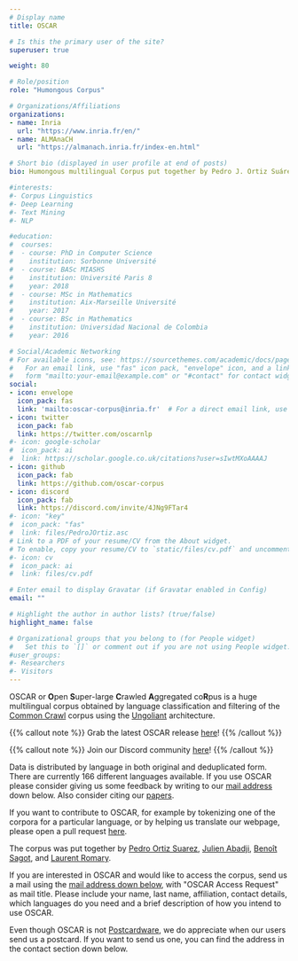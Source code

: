 ```yaml
---
# Display name
title: OSCAR

# Is this the primary user of the site?
superuser: true

weight: 80

# Role/position
role: "Humongous Corpus"

# Organizations/Affiliations
organizations: 
- name: Inria
  url: "https://www.inria.fr/en/"
- name: ALMAnaCH
  url: "https://almanach.inria.fr/index-en.html"

# Short bio (displayed in user profile at end of posts)
bio: Humongous multilingual Corpus put together by Pedro J. Ortiz Suárez, Benoît Sagot and Laurent Romary, researchers at the ALMAnaCH research team at Inria

#interests:
#- Corpus Linguistics
#- Deep Learning
#- Text Mining
#- NLP

#education:
#  courses:
#  - course: PhD in Computer Science
#    institution: Sorbonne Université
#  - course: BASc MIASHS
#    institution: Université Paris 8
#    year: 2018
#  - course: MSc in Mathematics
#    institution: Aix-Marseille Université
#    year: 2017
#  - course: BSc in Mathematics
#    institution: Universidad Nacional de Colombia
#    year: 2016

# Social/Academic Networking
# For available icons, see: https://sourcethemes.com/academic/docs/page-builder/#icons
#   For an email link, use "fas" icon pack, "envelope" icon, and a link in the
#   form "mailto:your-email@example.com" or "#contact" for contact widget.
social:
- icon: envelope
  icon_pack: fas
  link: 'mailto:oscar-corpus@inria.fr'  # For a direct email link, use "mailto:test@example.org".
- icon: twitter
  icon_pack: fab
  link: https://twitter.com/oscarnlp
#- icon: google-scholar
#  icon_pack: ai
#  link: https://scholar.google.co.uk/citations?user=sIwtMXoAAAAJ
- icon: github
  icon_pack: fab
  link: https://github.com/oscar-corpus
- icon: discord
  icon_pack: fab
  link: https://discord.com/invite/4JNg9FTar4
#- icon: "key"
#  icon_pack: "fas"
#  link: files/PedroJOrtiz.asc
# Link to a PDF of your resume/CV from the About widget.
# To enable, copy your resume/CV to `static/files/cv.pdf` and uncomment the lines below.
#- icon: cv
#  icon_pack: ai
#  link: files/cv.pdf

# Enter email to display Gravatar (if Gravatar enabled in Config)
email: ""

# Highlight the author in author lists? (true/false)
highlight_name: false

# Organizational groups that you belong to (for People widget)
#   Set this to `[]` or comment out if you are not using People widget.  
#user_groups:
#- Researchers
#- Visitors
---
```


OSCAR or **O**pen **S**uper-large **C**rawled **A**ggregated co**R**pus is a huge multilingual corpus obtained by language classification and filtering of the [Common Crawl](https://commoncrawl.org/) corpus using the [Ungoliant](https://github.com/oscar-corpus/ungoliant) architecture.

{{% callout note %}}
Grab the latest OSCAR release [here](versions/oscar-v21-09/)!
{{% /callout %}}

{{% callout note %}}
Join our Discord community [here](https://discord.com/invite/4JNg9FTar4)!
{{% /callout %}}

Data is distributed by language in both original and deduplicated form. There are currently 166 different languages available. If you use OSCAR please consider giving us some feedback by writing to our [mail address](#contact) down below. Also consider citing our [papers](#featured).

If you want to contribute to OSCAR, for example by tokenizing one of the corpora for a particular language, or by helping us translate our webpage, please open a pull request [here](https://github.com/oscar-corpus/oscar-website).

The corpus was put together by [Pedro Ortiz Suarez](https://pjortiz.eu/), [Julien Abadji](https://ujj.space), [Benoît Sagot](http://alpage.inria.fr/~sagot/), and [Laurent Romary](https://cv.archives-ouvertes.fr/laurentromary).

If you are interested in OSCAR and would like to access the corpus, send us a mail using the [mail address down below](#contact), with "OSCAR Access Request" as mail title. Please include your name, last name, affiliation, contact details, which languages do you need and a brief description of how you intend to use OSCAR.

Even though OSCAR is not [Postcardware](https://en.wikipedia.org/wiki/Shareware#Postcardware), we do appreciate when our users send us a postcard. If you want to send us one, you can find the address in the contact section down below.
